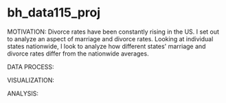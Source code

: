# bh_data115_proj

MOTIVATION:
  Divorce rates have been constantly rising in the US. I set out to analyze an aspect of marriage and divorce rates. 
  Looking at individual states nationwide, I look to analyze how different states' marriage and divorce rates differ 
  from the nationwide averages.
  
DATA PROCESS:
  

VISUALIZATION:
  
  
ANALYSIS:

